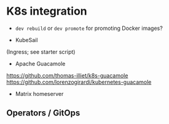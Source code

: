 # K8s integration

* `dev rebuild` or `dev promote` for promoting Docker images?

* KubeSail

(Ingress; see starter script)

* Apache Guacamole

https://github.com/thomas-illiet/k8s-guacamole
https://github.com/lorenzogirardi/kubernetes-guacamole

* Matrix homeserver

## Operators / GitOps


